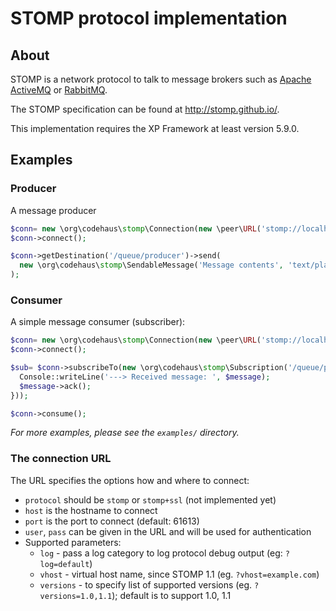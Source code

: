 STOMP protocol implementation
===

About
---
STOMP is a network protocol to talk to message brokers such as [Apache ActiveMQ](http://activemq.apache.org/) or [RabbitMQ](http://rabbitmq.org).

The STOMP specification can be found at http://stomp.github.io/.

This implementation requires the XP Framework at least version 5.9.0.

Examples
---

### Producer
A message producer

```php
$conn= new \org\codehaus\stomp\Connection(new \peer\URL('stomp://localhost:61613/'));
$conn->connect();

$conn->getDestination('/queue/producer')->send(
  new \org\codehaus\stomp\SendableMessage('Message contents', 'text/plain')
);
```

### Consumer
A simple message consumer (subscriber):

```php
$conn= new \org\codehaus\stomp\Connection(new \peer\URL('stomp://localhost:61613/'));
$conn->connect();

$sub= $conn->subscribeTo(new \org\codehaus\stomp\Subscription('/queue/producer', function($message) {
  Console::writeLine('---> Received message: ', $message);
  $message->ack();
}));

$conn->consume();
```

*For more examples, please see the `examples/` directory.*

### The connection URL
The URL specifies the options how and where to connect:

* `protocol` should be `stomp` or `stomp+ssl` (not implemented yet)
* `host` is the hostname to connect
* `port` is the port to connect (default: 61613)
* `user`, `pass` can be given in the URL and will be used for authentication
* Supported parameters:
  * `log` - pass a log category to log protocol debug output (eg: `?log=default`)
  * `vhost` - virtual host name, since STOMP 1.1 (eg. `?vhost=example.com`)
  * `versions` - to specify list of supported versions (eg. `?versions=1.0,1.1`); default is to support 1.0, 1.1

